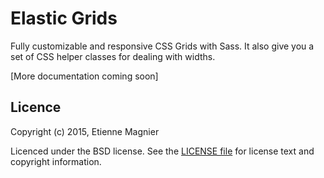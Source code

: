 # Elastic Grids

Fully customizable and responsive CSS Grids with Sass.
It also give you a set of CSS helper classes for dealing with widths.

[More documentation coming soon]

## Licence

Copyright (c) 2015, Etienne Magnier

Licenced under the BSD license. See the 
[LICENSE file](https://github.com/emagnier/elastic-grids/blob/master/LICENSE.md) for license text 
and copyright information.
